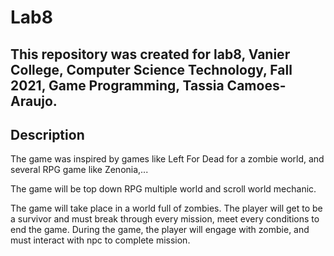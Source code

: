 # Lab8

## This repository was created for  lab8, Vanier College, Computer Science Technology, Fall 2021, Game Programming, Tassia Camoes-Araujo.

## Description
The game was inspired by games like Left For Dead for a zombie world, and several RPG game like Zenonia,...

The game will be top down RPG multiple world and scroll world mechanic.

The game will take place in a world full of zombies. The player will get to be a survivor and must break through every mission, meet every conditions to end the game. During the game, the player will engage with zombie, and must interact with npc to complete mission.
